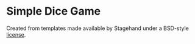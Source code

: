 # Simple Dice Game

Created from templates made available by Stagehand under a BSD-style
[license](https://github.com/dart-lang/stagehand/blob/master/LICENSE).
